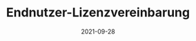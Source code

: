 ---
title: "Endnutzer-Lizenzvereinbarung"
description: "Legal information about this website"
date: 2021-09-28
type: "legal"
url: "/de/lizenzvereinbarung"
translationKey: "eula"
---